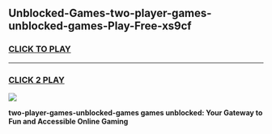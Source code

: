 
## Unblocked-Games-two-player-games-unblocked-games-Play-Free-xs9cf
<h3>
<a href="https://premium76.site?title=two-player-games-unblocked-games&ref=10A">CLICK TO PLAY</a></h3>
<hr>

<h3>
<a href="https://premium76.site?title=two-player-games-unblocked-games&ref=10A">CLICK 2 PLAY</a>
  
</h3>

<a href="https://premium76.site?title=two-player-games-unblocked-games&ref=10A"><img src="https://clearcache.store/games.png"></a>


**two-player-games-unblocked-games games unblocked: Your Gateway to Fun and Accessible Online Gaming**
